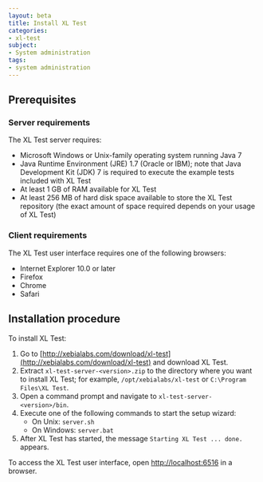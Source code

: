 ```yaml
---
layout: beta
title: Install XL Test
categories:
- xl-test
subject:
- System administration
tags:
- system administration
---
```


## Prerequisites

### Server requirements

The XL Test server requires:

* Microsoft Windows or Unix-family operating system running Java 7
* Java Runtime Environment (JRE) 1.7 (Oracle or IBM); note that Java Development Kit (JDK) 7 is required to execute the example tests included with XL Test
* At least 1 GB of RAM available for XL Test
* At least 256 MB of hard disk space available to store the XL Test repository (the exact amount of space required depends on your usage of XL Test)

### Client requirements

The XL Test user interface requires one of the following browsers:

* Internet Explorer 10.0 or later
* Firefox
* Chrome
* Safari

## Installation procedure

To install XL Test:

1. Go to [http://xebialabs.com/download/xl-test](http://xebialabs.com/download/xl-test) and download XL Test.
2. Extract `xl-test-server-<version>.zip` to the directory where you want to install XL Test; for example, `/opt/xebialabs/xl-test` or `C:\Program Files\XL Test`.
3. Open a command prompt and navigate to `xl-test-server-<version>/bin`.
4. Execute one of the following commands to start the setup wizard:
      * On Unix: `server.sh`
      * On Windows: `server.bat`
5. After XL Test has started, the message `Starting XL Test ... done.` appears.

To access the XL Test user interface, open [http://localhost:6516](http://localhost:6516) in a browser.
